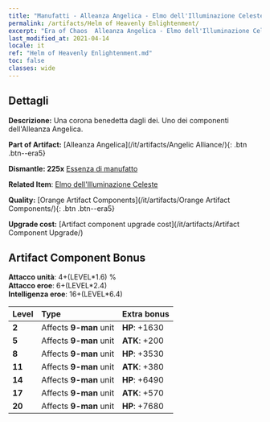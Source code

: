 ```yaml
---
title: "Manufatti - Alleanza Angelica - Elmo dell'Illuminazione Celeste"
permalink: /artifacts/Helm of Heavenly Enlightenment/
excerpt: "Era of Chaos  Alleanza Angelica - Elmo dell'Illuminazione Celeste. Una corona benedetta dagli dei. Uno dei componenti dell'Alleanza Angelica."
last_modified_at: 2021-04-14
locale: it
ref: "Helm of Heavenly Enlightenment.md"
toc: false
classes: wide
---
```




## Dettagli

 **Descrizione:** Una corona benedetta dagli dei. Uno dei componenti dell'Alleanza Angelica.

 **Part of Artifact:** [Alleanza Angelica](/it/artifacts/Angelic Alliance/){: .btn .btn--era5}

 **Dismantle: 225x** [Essenza di manufatto](/it/Items/con_905/)

 **Related Item**: [Elmo dell'Illuminazione Celeste](/it/Items/art_152/)

 **Quality:** [Orange Artifact Components](/it/artifacts/Orange Artifact Components/){: .btn .btn--era5}

 **Upgrade cost:** [Artifact component upgrade cost](/it/artifacts/Artifact Component Upgrade/)

## Artifact Component Bonus

  **Attacco unità**: 4+(LEVEL\*1.6) %<br/>**Attacco eroe**: 6+(LEVEL\*2.4)<br/>**Intelligenza eroe**: 16+(LEVEL\*6.4)

  |  Level  | Type |    Extra bonus  | 
  |:--------|:-----|:----------------| 
  | **2** | Affects **9-man** unit | **HP**: +1630 | 
  | **5** | Affects **9-man** unit | **ATK**: +200 | 
  | **8** | Affects **9-man** unit | **HP**: +3530 | 
  | **11** | Affects **9-man** unit | **ATK**: +380 | 
  | **14** | Affects **9-man** unit | **HP**: +6490 | 
  | **17** | Affects **9-man** unit | **ATK**: +570 | 
  | **20** | Affects **9-man** unit | **HP**: +7680 | 
